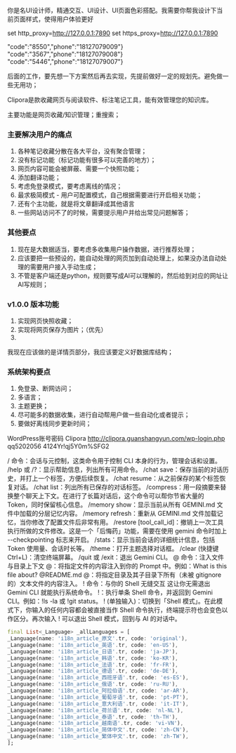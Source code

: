 你是名UI设计师，精通交互、UI设计、UI页面色彩搭配。我需要你帮我设计下当前页面样式，使得用户体验更好

set http_proxy=http://127.0.0.1:7890
set https_proxy=http://127.0.0.1:7890



"code":"8550","phone":"18127079009"}
"code":"3567","phone":"18127079008"}
"code":"5446","phone":"18127079007"}



后面的工作，要先想一下方案然后再去实现，先提前做好一定的规划先。避免做一些无用功；


Clipora是款收藏网页与阅读软件、标注笔记工具，能有效管理您的知识库。

主要功能是网页收藏/知识管理；重搜索；

### 主要解决用户的痛点
1. 各种笔记收藏分散在各大平台，没有聚合管理；
2. 没有标记功能（标记功能有很多可以完善的地方）；
3. 网页内容可能会被屏蔽、需要一个快照功能；
4. 添加翻译功能；
5. 考虑免登录模式，要考虑离线的情况；
6. 最求极简模式 - 用户可配置模式，自己根据需要进行开启相关功能；
7. 还有个主功能，就是将文章翻译成其他语言
8. 一些网站访问不了的时候，需要提示用户并给出常见问题解答；


### 其他要点
1. 现在是大数据适当，要考虑多收集用户操作数据，进行推荐处理；
2. 应该要把一些预设的，能自动处理的网页加到自动处理上，如果没办法自动处理的需要用户接入手动生成；
3. 不管是客户端还是python，规则要写成AI可以理解的，然后给到对应的网址让AI写规则；


### v1.0.0 版本功能
1. 实现网页快照收藏；
2. 实现将网页保存为图片；（优先）
3. 


我现在应该做的是详情页部分，我应该要定义好数据库结构；


### 系统架构要点
1. 免登录、断网访问；
2. 多语言；
3. 主题更换；
4. 尽可能多的数据收集，进行自动帮用户做一些自动化或者提示；
5. 要做好离线同步更新时间；



WordPress账号密码
Clipora
http://clipora.guanshangyun.com/wp-login.php
qq5202056
4124Yr!qj5Y0m%SFG2





/ 命令：会话与元控制，这类命令用于控制 CLI 本身的行为，管理会话和设置。
/help 或 /?：显示帮助信息，列出所有可用命令。
/chat save：保存当前的对话历史，并打上一个标签，方便后续恢复。
/chat resume：从之前保存的某个标签恢复对话。
/chat list：列出所有已保存的对话标签。
/compress：用一段摘要来替换整个聊天上下文。在进行了长篇对话后，这个命令可以帮你节省大量的 Token，同时保留核心信息。
/memory show：显示当前从所有 GEMINI.md 文件中加载的分层记忆内容。
/memory refresh：重新从 GEMINI.md 文件加载记忆，当你修改了配置文件后非常有用。
/restore [tool_call_id]：撤销上一次工具执行所做的文件修改。这是一个「后悔药」功能，需要在使用 gemini 命令时加上 --checkpointing 标志来开启。
/stats：显示当前会话的详细统计信息，包括 Token 使用量、会话时长等。
/theme：打开主题选择对话框。
/clear (快捷键 Ctrl+L)：清空终端屏幕。
/quit 或 /exit：退出 Gemini CLI。
@ 命令：注入文件与目录上下文
@：将指定文件的内容注入到你的 Prompt 中。例如：What is this file about? @README.md
@：将指定目录及其子目录下所有（未被 gitignore 的）文本文件的内容注入。
! 命令：与你的 Shell 无缝交互 这让你无需退出 Gemini CLI 就能执行系统命令。
!：执行单条 Shell 命令，并返回到 Gemini CLI。例如：!ls -la 或 !git status。
! (单独输入)：切换到「Shell 模式」。在此模式下，你输入的任何内容都会被直接当作 Shell 命令执行，终端提示符也会变色以作区分。再次输入 ! 可以退出 Shell 模式，回到与 AI 的对话中。

```dart
final List<_Language> _allLanguages = [
_Language(name: 'i18n_article_原文'.tr, code: 'original'),
_Language(name: 'i18n_article_英语'.tr, code: 'en-US'),
_Language(name: 'i18n_article_日语'.tr, code: 'ja-JP'),
_Language(name: 'i18n_article_韩语'.tr, code: 'ko-KR'),
_Language(name: 'i18n_article_法语'.tr, code: 'fr-FR'),
_Language(name: 'i18n_article_德语'.tr, code: 'de-DE'),
_Language(name: 'i18n_article_西班牙语'.tr, code: 'es-ES'),
_Language(name: 'i18n_article_俄语'.tr, code: 'ru-RU'),
_Language(name: 'i18n_article_阿拉伯语'.tr, code: 'ar-AR'),
_Language(name: 'i18n_article_葡萄牙语'.tr, code: 'pt-PT'),
_Language(name: 'i18n_article_意大利语'.tr, code: 'it-IT'),
_Language(name: 'i18n_article_荷兰语'.tr, code: 'nl-NL'),
_Language(name: 'i18n_article_泰语'.tr, code: 'th-TH'),
_Language(name: 'i18n_article_越南语'.tr, code: 'vi-VN'),
_Language(name: 'i18n_article_简体中文'.tr, code: 'zh-CN'),
_Language(name: 'i18n_article_繁体中文'.tr, code: 'zh-TW'),
];


```

